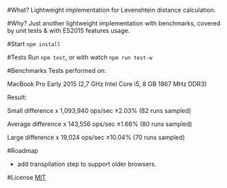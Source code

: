 #What?
Lightweight implementation for Levenshtein distance calculation.

#Why?
Just another lightweight implementation with benchmarks, covered by unit tests & with ES2015 features usage.

#Start
`npm install`

#Tests
Run `npm test`, or with watch `npm run test-w`

#Benchmarks
Tests performed on:

MacBook Pro Early 2015 (2,7 GHz Intel Core i5, 8 GB 1867 MHz DDR3)

Result:

Small difference x 1,093,940 ops/sec ±2.03% (82 runs sampled)

Average difference x 143,556 ops/sec ±1.66% (80 runs sampled)

Large difference x 19,024 ops/sec ±10.04% (70 runs sampled)

#Roadmap
- add transpilation step to support older browsers.

#License
[MIT](https://opensource.org/licenses/MIT)
